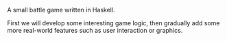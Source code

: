 A small battle game written in Haskell.

First we will develop some interesting game logic, then gradually add some more real-world features such as user interaction or graphics.
